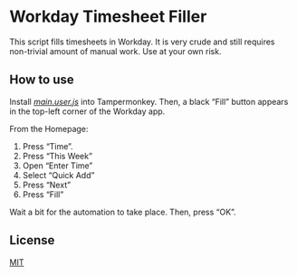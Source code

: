# Workday Timesheet Filler #

This script fills timesheets in Workday. It is very crude and still requires non-trivial amount of manual work. Use at your own risk.

## How to use ##

Install [_main.user.js_](main.user.js) into Tampermonkey. Then, a black “Fill” button appears in the top-left corner of the Workday app.

From the Homepage:

1. Press “Time”.
2. Press “This Week”
3. Open “Enter Time”
4. Select “Quick Add”
5. Press “Next”
6. Press “Fill”

Wait a bit for the automation to take place. Then, press “OK”.

## License ##

[MIT](https://choosealicense.com/licenses/mit/)
